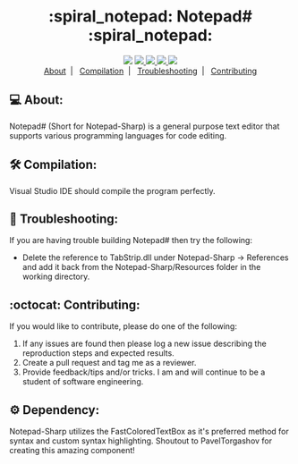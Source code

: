 <h1 align="center">:spiral_notepad: Notepad# :spiral_notepad:</h1>
<div align="center">
    <img src="https://user-images.githubusercontent.com/41409007/87869785-f2c48000-c967-11ea-83cf-bf988ef5665f.png" />
    <a href="https://github.com/Hexman768/Notepad-Sharp/releases/latest" target="_blank">
        <img src="https://img.shields.io/badge/version-1.0.0-ff69b4" />
    </a>
    <a href="https://github.com/Hexman768/Notepad-Sharp/issues?q=is%3Aopen" target="_blank">
        <img src="https://img.shields.io/github/issues/Hexman768/Notepad-Sharp" />
    </a>
    <a href="https://github.com/Hexman768/Notepad-Sharp/contributors" target="_blank">
        <img src="https://img.shields.io/github/contributors/Hexman768/Notepad-Sharp?color=green" />
    </a>
    <a href="https://github.com/Hexman768/Notepad-Sharp/blob/master/LICENSE" target="_blank">
        <img src="https://img.shields.io/github/license/Hexman768/Notepad-Sharp" />
    </a>
</div>

<div align="center">
    <a href="#computer-About">About</a>&nbsp;&nbsp;|&nbsp;&nbsp;
    <a href="#hammer_and_wrench-Compilation">Compilation</a>&nbsp;&nbsp;|&nbsp;&nbsp;
    <a href="#toolbox-Troubleshooting">Troubleshooting</a>&nbsp;&nbsp;|&nbsp;&nbsp;
    <a href="#octocat-Contributing">Contributing</a>
</div>

## :computer: About:
Notepad# (Short for Notepad-Sharp) is a general purpose text editor that supports various programming languages for code editing.

## :hammer_and_wrench: Compilation:
Visual Studio IDE should compile the program perfectly.

## :toolbox: Troubleshooting:
If you are having trouble building Notepad# then try the following:
<ul>
    <li>Delete the reference to TabStrip.dll under Notepad-Sharp -> References and add it back from the Notepad-Sharp/Resources folder in the working directory.</li>
</ul>

## :octocat: Contributing:
If you would like to contribute, please do one of the following:
<ol>
    <li align="left">If any issues are found then please log a new issue describing the reproduction steps and expected results.</li>
    <li align="left">Create a pull request and tag me as a reviewer.</li>
    <li align="left">Provide feedback/tips and/or tricks. I am and will continue to be a student of software engineering.</li>
</ol>

## :gear: Dependency:
Notepad-Sharp utilizes the FastColoredTextBox as it's preferred method for syntax and custom syntax highlighting. Shoutout to PavelTorgashov for creating this amazing component!
